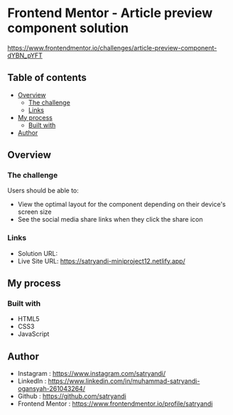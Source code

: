 # Frontend Mentor - Article preview component solution

https://www.frontendmentor.io/challenges/article-preview-component-dYBN_pYFT

## Table of contents

- [Overview](#overview)
  - [The challenge](#the-challenge)
  - [Links](#links)
- [My process](#my-process)
  - [Built with](#built-with)
- [Author](#author)

## Overview

### The challenge

Users should be able to:

- View the optimal layout for the component depending on their device's screen size
- See the social media share links when they click the share icon

### Links

- Solution URL: 
- Live Site URL: https://satryandi-miniproject12.netlify.app/

## My process

### Built with

- HTML5
- CSS3
- JavaScript

## Author

- Instagram : https://www.instagram.com/satryandi/
- LinkedIn : https://www.linkedin.com/in/muhammad-satryandi-ogansyah-261043264/
- Github : https://github.com/satryandi
- Frontend Mentor : https://www.frontendmentor.io/profile/satryandi
